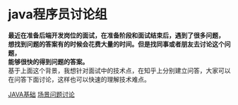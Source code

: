 # java程序员讨论组  
**最近在准备后端开发岗位的面试，在准备阶段和面试结束后，遇到了很多问题，  
想找到问题的答案有的时候会花费大量的时间。但是找同事或者朋友去讨论这个问题，  
能够很快的得到问题的答案。**  
基于上面这个背景，我想针对面试中的技术点，在知乎上分别建立问答，大家可以在问答下面讨论，这样也可以快速的理解技术难点。

[JAVA基础](docs/interview/java/base/README.md)
[场景问题讨论](docs/interview/scene/README.md)